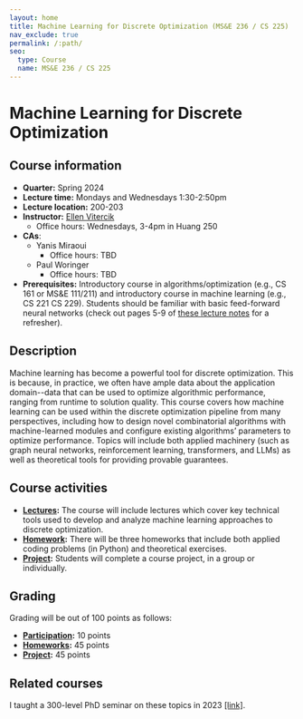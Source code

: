 ```yaml
---
layout: home
title: Machine Learning for Discrete Optimization (MS&E 236 / CS 225)
nav_exclude: true
permalink: /:path/
seo:
  type: Course
  name: MS&E 236 / CS 225
---
```


# Machine Learning for Discrete Optimization

## Course information

- **Quarter:** Spring 2024
- **Lecture time:** Mondays and Wednesdays 1:30-2:50pm
- **Lecture location:** 200-203
- **Instructor:** [Ellen Vitercik](https://vitercik.github.io)
  - Office hours: Wednesdays, 3-4pm in Huang 250
- **CAs**:
  - Yanis Miraoui
    - Office hours: TBD
  - Paul Woringer
    - Office hours: TBD
- **Prerequisites:** Introductory course in algorithms/optimization (e.g., CS 161
  or MS&E 111/211) and introductory course in machine learning (e.g., CS 221 CS 229).
  Students should be familiar with basic feed-forward neural networks (check out
    pages 5-9 of [these lecture notes](https://inst.eecs.berkeley.edu/~cs188/sp23/assets/notes/cs188-sp23-note26.pdf)
    for a refresher).

## Description

Machine learning has become a powerful tool for discrete optimization. This is because, in practice, we often have ample data about the application domain--data that can be used to optimize algorithmic performance, ranging from runtime to solution quality. This course covers how machine learning can be used within the discrete optimization pipeline from many perspectives, including how to design novel combinatorial algorithms with machine-learned modules and configure existing algorithms’ parameters to optimize performance. Topics will include both applied machinery (such as graph neural networks, reinforcement learning, transformers, and LLMs) as well as theoretical tools for providing provable guarantees.

## Course activities

- **[Lectures](schedule.md):** The course will include lectures which cover key technical tools used to develop and analyze machine learning approaches to discrete optimization.
- **[Homework](homework.md):** There will be three homeworks that include both applied coding problems (in Python) and theoretical exercises.
- **[Project](project.md):** Students will complete a course project, in a group or individually.

## Grading

Grading will be out of 100 points as follows:
- **[Participation](policies.md):** 10 points
- **[Homeworks](homework.md):** 45 points
- **[Project](https://vitercik.github.io/ml4do/project/#grading):** 45 points

## Related courses

I taught a 300-level PhD seminar on these topics in 2023 [[link]](https://vitercik.github.io/ml4algs).
